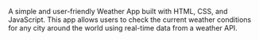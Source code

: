 A simple and user-friendly Weather App built with HTML, CSS, and JavaScript. This app allows users to check the current weather conditions for any city around the world using real-time data from a weather API.

